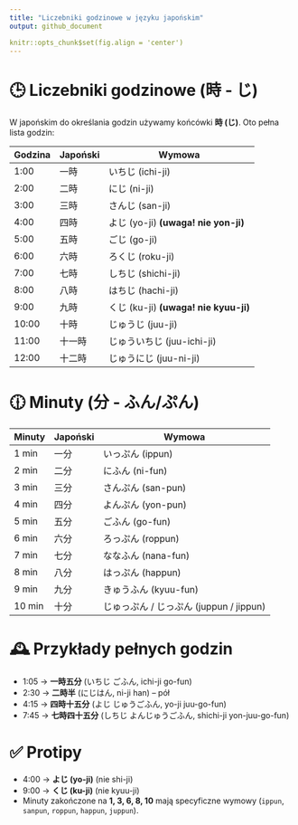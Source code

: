 ```yaml
---
title: "Liczebniki godzinowe w języku japońskim"
output: github_document

knitr::opts_chunk$set(fig.align = 'center')
---
```


# 🕒 Liczebniki godzinowe (時 - じ)

W japońskim do określania godzin używamy końcówki **時 (じ)**. Oto pełna lista godzin:

| Godzina | Japoński | Wymowa |
|---------|-----------|--------|
| 1:00    | 一時      | いちじ (ichi-ji) |
| 2:00    | 二時      | にじ (ni-ji) |
| 3:00    | 三時      | さんじ (san-ji) |
| 4:00    | 四時      | よじ (yo-ji) **(uwaga! nie yon-ji)** |
| 5:00    | 五時      | ごじ (go-ji) |
| 6:00    | 六時      | ろくじ (roku-ji) |
| 7:00    | 七時      | しちじ (shichi-ji) |
| 8:00    | 八時      | はちじ (hachi-ji) |
| 9:00    | 九時      | くじ (ku-ji) **(uwaga! nie kyuu-ji)** |
| 10:00   | 十時      | じゅうじ (juu-ji) |
| 11:00   | 十一時   | じゅういちじ (juu-ichi-ji) |
| 12:00   | 十二時   | じゅうにじ (juu-ni-ji) |

# 🕧 Minuty (分 - ふん/ぷん)

| Minuty | Japoński | Wymowa |
|--------|-----------|--------|
| 1 min  | 一分      | いっぷん (ippun) |
| 2 min  | 二分      | にふん (ni-fun) |
| 3 min  | 三分      | さんぷん (san-pun) |
| 4 min  | 四分      | よんぷん (yon-pun) |
| 5 min  | 五分      | ごふん (go-fun) |
| 6 min  | 六分      | ろっぷん (roppun) |
| 7 min  | 七分      | ななふん (nana-fun) |
| 8 min  | 八分      | はっぷん (happun) |
| 9 min  | 九分      | きゅうふん (kyuu-fun) |
| 10 min | 十分      | じゅっぷん / じっぷん (juppun / jippun) |

# 🕰️ Przykłady pełnych godzin

- 1:05 → **一時五分** (いちじ ごふん, ichi-ji go-fun)
- 2:30 → **二時半** (にじはん, ni-ji han) – pół
- 4:15 → **四時十五分** (よじ じゅうごふん, yo-ji juu-go-fun)
- 7:45 → **七時四十五分** (しちじ よんじゅうごふん, shichi-ji yon-juu-go-fun)

# ✅ Protipy
- 4:00 → **よじ (yo-ji)** (nie shi-ji)
- 9:00 → **くじ (ku-ji)** (nie kyuu-ji)
- Minuty zakończone na **1, 3, 6, 8, 10** mają specyficzne wymowy (`ippun`, `sanpun`, `roppun`, `happun`, `juppun`).
